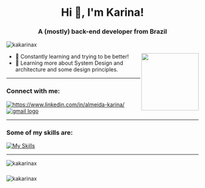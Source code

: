 <h1 align="center">Hi 👋, I'm Karina!</h1>
<h3 align="center"> A (mostly) back-end developer from Brazil </h3> 

<p align="left"> <img src="https://komarev.com/ghpvc/?username=kakarinax&label=Profile%20views&color=0e75b6&style=flat" alt="kakarinax" /> </p>
<p align="right"> <img align="right" height="150" src="https://gifs.eco.br/wp-content/uploads/2022/02/gifs-do-gatinho-digitando-2.gif"  /> </p>

- 🌱 Constantly learning and trying to be better!
- 🚀 Learning more about System Design and architecture and some design principles.

---

<h3 align="left">Connect with me:</h3>
<p align="left">
  <a href="https://linkedin.com/in/https://www.linkedin.com/in/almeida-karina/" target="blank"><img align="center" src="https://img.shields.io/badge/LinkedIn-0077B5?style=for-the-badge&logo=linkedin&logoColor=white" alt="https://www.linkedin.com/in/almeida-karina/" /></a>
  <a href="mailto:s.karinaalmeida@gmail.com", target="_blank"><img align="center" src="https://img.shields.io/badge/Gmail-D14836?style=for-the-badge&logo=gmail&logoColor=white", alt="gmail logo" /> </a>
</p>

---

<h3 align="left"> Some of my skills are: </h3>

[![My Skills](https://skillicons.dev/icons?i=ruby,rails,js,html,css,bootstrap,postgres,mysql,redis,docker,heroku,grafana,linux,postman)](https://skillicons.dev)
  
---
<p><img align="center" src="https://github-readme-stats.vercel.app/api/top-langs?username=kakarinax&show_icons=true&locale=en&layout=compact&theme=dracula" alt="kakarinax" /></p>

###

<p> <img align="center" src="https://github-readme-stats.vercel.app/api?username=kakarinax&show_icons=true&locale=en&theme=dracula" alt="kakarinax" /></p>
